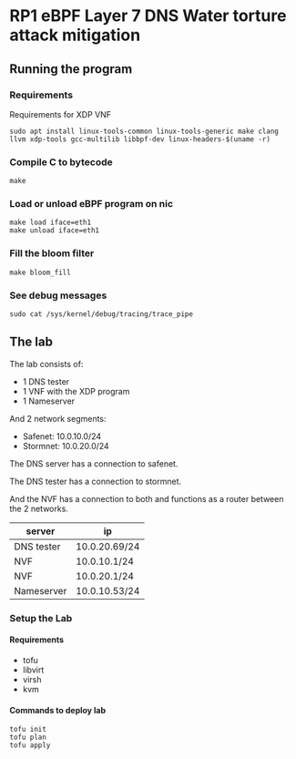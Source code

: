 # RP1 eBPF Layer 7 DNS Water torture attack mitigation

## Running the program

### Requirements
Requirements for XDP VNF
```shell
sudo apt install linux-tools-common linux-tools-generic make clang llvm xdp-tools gcc-multilib libbpf-dev linux-headers-$(uname -r)
```

### Compile C to bytecode
```shell
make
```

### Load or unload eBPF program on nic
```shell
make load iface=eth1
make unload iface=eth1
```

### Fill the bloom filter
```shell
make bloom_fill
```

### See debug messages
```shell
sudo cat /sys/kernel/debug/tracing/trace_pipe
```

## The lab

The lab consists of:
- 1 DNS tester
- 1 VNF with the XDP program
- 1 Nameserver

And 2 network segments:
- Safenet: 10.0.10.0/24
- Stormnet: 10.0.20.0/24

The DNS server has a connection to safenet.

The DNS tester has a connection to stormnet.

And the NVF has a connection to both and functions as a router between the 2 networks.

|server|ip|
|---|---|
| DNS tester|10.0.20.69/24|
|NVF|10.0.10.1/24|
|NVF|10.0.20.1/24|
|Nameserver|10.0.10.53/24|

### Setup the Lab

#### Requirements
- tofu
- libvirt
- virsh
- kvm

#### Commands to deploy lab
```shell
tofu init
tofu plan
tofu apply
```